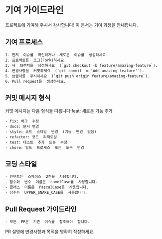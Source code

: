 # 기여  가이드라인
프로젝트에  기여해  주셔서  감사합니다! 이  문서는  기여  과정을  안내합니다.

## 기여 프로세스
	1. 먼저  이슈를  확인하거나  새로운  이슈를  생성하세요.
	2. 프로젝트를  포크(Fork)하세요.
	3. 새  브랜치를  생성하세요  (`git checkout -b feature/amazing-feature`).
	4. 변경사항을  커밋하세요  (`git commit -m 'Add amazing feature'`).
	5. 브랜치를  푸시하세요  (`git push origin feature/amazing-feature`).
	6. Pull request를  생성하세요.


## 커밋  메시지  형식

커밋  메시지는  다음  형식을  따릅니다:feat: 새로운  기능  추가
	
 	- fix: 버그  수정
	- docs: 문서 변경
	- style: 코드  스타일  변경  (기능  변경  없음)
	- refactor: 코드  리팩토링
	- test: 테스트  추가  또는  수정
	- chore: 빌드  프로세스  또는  도구  변경


## 코딩  스타일
	- 인덴트는  스페이스  2칸을  사용합니다.
	- 함수와  변수  이름은  camelCase를  사용합니다.
	- 클래스  이름은  PascalCase를  사용합니다.
	- 상수는  UPPER_SNAKE_CASE를  사용합니다.

## Pull Request 가이드라인
	- 모든  PR은  기존  이슈를  참조해야  합니다.
PR 설명에  변경사항과  목적을  명확히  작성하세요.
